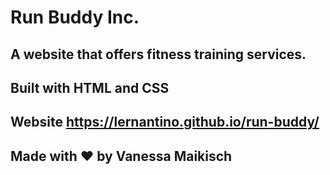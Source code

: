 # Run Buddy Inc.

## A website that offers fitness training services.

## Built with HTML and CSS

## Website https://lernantino.github.io/run-buddy/

## Made with ❤️ by Vanessa Maikisch
